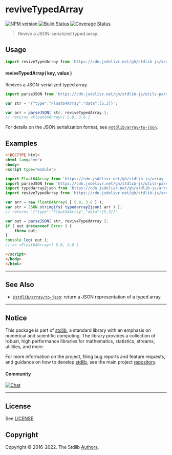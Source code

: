 <!--

@license Apache-2.0

Copyright (c) 2018 The Stdlib Authors.

Licensed under the Apache License, Version 2.0 (the "License");
you may not use this file except in compliance with the License.
You may obtain a copy of the License at

   http://www.apache.org/licenses/LICENSE-2.0

Unless required by applicable law or agreed to in writing, software
distributed under the License is distributed on an "AS IS" BASIS,
WITHOUT WARRANTIES OR CONDITIONS OF ANY KIND, either express or implied.
See the License for the specific language governing permissions and
limitations under the License.

-->

# reviveTypedArray

[![NPM version][npm-image]][npm-url] [![Build Status][test-image]][test-url] [![Coverage Status][coverage-image]][coverage-url] <!-- [![dependencies][dependencies-image]][dependencies-url] -->

> Revive a JSON-serialized typed array.

<!-- Section to include introductory text. Make sure to keep an empty line after the intro `section` element and another before the `/section` close. -->

<section class="intro">

</section>

<!-- /.intro -->

<!-- Package usage documentation. -->



<section class="usage">

## Usage

```javascript
import reviveTypedArray from 'https://cdn.jsdelivr.net/gh/stdlib-js/array-reviver@esm/index.mjs';
```

#### reviveTypedArray( key, value )

Revives a JSON-serialized typed array.

```javascript
import parseJSON from 'https://cdn.jsdelivr.net/gh/stdlib-js/utils-parse-json@esm/index.mjs';

var str = '{"type":"Float64Array","data":[5,3]}';

var arr = parseJSON( str, reviveTypedArray );
// returns <Float64Array>[ 5.0, 3.0 ]
```

For details on the JSON serialization format, see [`@stdlib/array/to-json`][@stdlib/array/to-json].

</section>

<!-- /.usage -->

<!-- Package usage notes. Make sure to keep an empty line after the `section` element and another before the `/section` close. -->

<section class="notes">

</section>

<!-- /.notes -->

<!-- Package usage examples. -->

<section class="examples">

## Examples

<!-- eslint no-undef: "error" -->

```html
<!DOCTYPE html>
<html lang="en">
<body>
<script type="module">

import Float64Array from 'https://cdn.jsdelivr.net/gh/stdlib-js/array-float64@esm/index.mjs';
import parseJSON from 'https://cdn.jsdelivr.net/gh/stdlib-js/utils-parse-json@esm/index.mjs';
import typedarray2json from 'https://cdn.jsdelivr.net/gh/stdlib-js/array-to-json@esm/index.mjs';
import reviveTypedArray from 'https://cdn.jsdelivr.net/gh/stdlib-js/array-reviver@esm/index.mjs';

var arr = new Float64Array( [ 5.0, 3.0 ] );
var str = JSON.stringify( typedarray2json( arr ) );
// returns '{"type":"Float64Array","data":[5,3]}'

var out = parseJSON( str, reviveTypedArray );
if ( out instanceof Error ) {
    throw out;
}
console.log( out );
// => <Float64Array>[ 5.0, 3.0 ]

</script>
</body>
</html>
```

</section>

<!-- /.examples -->

<!-- Section to include cited references. If references are included, add a horizontal rule *before* the section. Make sure to keep an empty line after the `section` element and another before the `/section` close. -->

<section class="references">

</section>

<!-- /.references -->

<!-- Section for related `stdlib` packages. Do not manually edit this section, as it is automatically populated. -->

<section class="related">

* * *

## See Also

-   <span class="package-name">[`@stdlib/array/to-json`][@stdlib/array/to-json]</span><span class="delimiter">: </span><span class="description">return a JSON representation of a typed array.</span>

</section>

<!-- /.related -->

<!-- Section for all links. Make sure to keep an empty line after the `section` element and another before the `/section` close. -->


<section class="main-repo" >

* * *

## Notice

This package is part of [stdlib][stdlib], a standard library with an emphasis on numerical and scientific computing. The library provides a collection of robust, high performance libraries for mathematics, statistics, streams, utilities, and more.

For more information on the project, filing bug reports and feature requests, and guidance on how to develop [stdlib][stdlib], see the main project [repository][stdlib].

#### Community

[![Chat][chat-image]][chat-url]

---

## License

See [LICENSE][stdlib-license].


## Copyright

Copyright &copy; 2016-2022. The Stdlib [Authors][stdlib-authors].

</section>

<!-- /.stdlib -->

<!-- Section for all links. Make sure to keep an empty line after the `section` element and another before the `/section` close. -->

<section class="links">

[npm-image]: http://img.shields.io/npm/v/@stdlib/array-reviver.svg
[npm-url]: https://npmjs.org/package/@stdlib/array-reviver

[test-image]: https://github.com/stdlib-js/array-reviver/actions/workflows/test.yml/badge.svg?branch=main
[test-url]: https://github.com/stdlib-js/array-reviver/actions/workflows/test.yml?query=branch:main

[coverage-image]: https://img.shields.io/codecov/c/github/stdlib-js/array-reviver/main.svg
[coverage-url]: https://codecov.io/github/stdlib-js/array-reviver?branch=main

<!--

[dependencies-image]: https://img.shields.io/david/stdlib-js/array-reviver.svg
[dependencies-url]: https://david-dm.org/stdlib-js/array-reviver/main

-->

[chat-image]: https://img.shields.io/gitter/room/stdlib-js/stdlib.svg
[chat-url]: https://gitter.im/stdlib-js/stdlib/

[stdlib]: https://github.com/stdlib-js/stdlib

[stdlib-authors]: https://github.com/stdlib-js/stdlib/graphs/contributors

[umd]: https://github.com/umdjs/umd
[es-module]: https://developer.mozilla.org/en-US/docs/Web/JavaScript/Guide/Modules

[deno-url]: https://github.com/stdlib-js/array-reviver/tree/deno
[umd-url]: https://github.com/stdlib-js/array-reviver/tree/umd
[esm-url]: https://github.com/stdlib-js/array-reviver/tree/esm
[branches-url]: https://github.com/stdlib-js/array-reviver/blob/main/branches.md

[stdlib-license]: https://raw.githubusercontent.com/stdlib-js/array-reviver/main/LICENSE

[@stdlib/array/to-json]: https://github.com/stdlib-js/array-to-json/tree/esm

</section>

<!-- /.links -->
